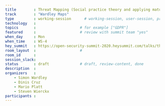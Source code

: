 ```yaml
---
title        : Threat Mapping (Social practice theory and applying maturity mapping) 
track        : "Wardley Maps"
type         : working-session      # working-session, user-session, product-session
technology   :
topics       :                    # for example ["GDPR"]
featured     :                    # review with summit team "yes"
when_day     : Mon
when_time    : WS-4
hey_summit   : https://open-security-summit-2020.heysummit.com/talks/threat-mapping-social-practice-theory-and-applying-maturity-mapping/
room_layout  :                    #
room_id      : 
session_slack: 
status       : draft              # draft, review-content, done
description  :
organizers   :
    - Simon Wardley
    - Dinis Cruz
    - Mario Platt
    - Steven Wierckx
participants :
---
```



<!--(add intro)

## WHY

(...)

## What

(...)

## Outcomes

(...)

## References

(...)


## Previous-->
